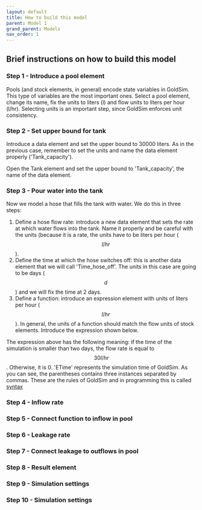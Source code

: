 ```yaml
---
layout: default
title: How to build this model
parent: Model 1
grand_parent: Models
nav_order: 1
---
```


## Brief instructions on how to build this model

### Step 1 -  Introduce a pool element

Pools (and stock elements, in general) encode state variables in GoldSim. This type of variables are the most important ones.
Select a pool element, change its name, fix the units to liters (l) and flow units to liters per hour (l/hr). Selecting units is an important step, since GoldSim enforces unit consistency.

### Step 2 -  Set upper bound for tank

Introduce a data element and set the upper bound to 30000 liters. As in the previous case, remember to set the units and name the data element properly ('Tank_capacity').

Open the Tank element and set the upper bound to 'Tank_capacity', the name of the data element.

### Step 3 - Pour water into the tank

Now we model a hose that fills the tank with water. We do this in three steps:

   1. Define a hose flow rate: introduce a new data element that sets the rate at which water flows into the tank. Name it properly and be careful with the units (because it is a rate, the units have to be liters per hour ($$l/hr$$).
   2. Define the time at which the hose switches off: this is another data element that we will call 'Time_hose_off'. The units in this case are going to be days ($$d$$) and we will fix the time at 2 days.
   3. Define a function: introduce an expression element with units of liters per hour ($$l/hr$$). In general, the units of a function should match the flow units of stock elements. Introduce the expression shown below.


   The expression above has the following meaning: if the time of the simulation is smaller than two days, the flow rate is equal to $$30 l/hr$$. Otherwise, it is 0. 'ETime' represents the simulation time of GoldSim. As you can see, the parentheses contains three instances separated by commas. These are the rules of GoldSim and in programming this is called [syntax](https://en.wikipedia.org/wiki/Syntax_(programming_languages))


### Step 4 - Inflow rate

### Step 5 - Connect function to inflow in pool

### Step 6 - Leakage rate

### Step 7 - Connect leakage to outflows in pool

### Step 8 - Result element

### Step 9 - Simulation settings

### Step 10 - Simulation settings



